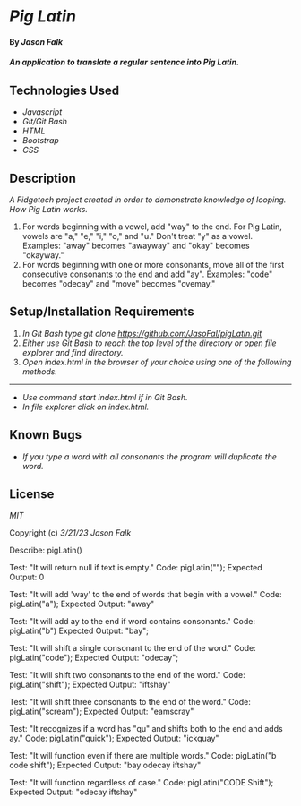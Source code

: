 # _Pig Latin_

#### By _**Jason Falk**_

#### _An application to translate a regular sentence into Pig Latin._

## Technologies Used

* _Javascript_
* _Git/Git Bash_
* _HTML_
* _Bootstrap_
* _CSS_

## Description

_A Fidgetech project created in order to demonstrate knowledge of looping.
How Pig Latin works._
1. For words beginning with a vowel, add "way" to the end. For Pig Latin, vowels are "a," "e," "i," "o," and "u." Don't treat "y" as a vowel. Examples: "away" becomes "awayway" and "okay" becomes "okayway."
2. For words beginning with one or more consonants, move all of the first consecutive consonants to the end and add "ay". Examples: "code" becomes "odecay" and "move" becomes "ovemay."

## Setup/Installation Requirements

1. _In Git Bash type git clone https://github.com/JasoFal/pigLatin.git_
2. _Either use Git Bash to reach the top level of the directory or open file explorer and find directory._
3. _Open index.html in the browser of your choice using one of the following methods._
-----
* _Use command start index.html if in Git Bash._
* _In file explorer click on index.html._

## Known Bugs

* _If you type a word with all consonants the program will duplicate the word._

## License

_MIT_

Copyright (c) _3/21/23_ _Jason Falk_

Describe: pigLatin()

Test: "It will return null if text is empty."
Code: pigLatin("");
Expected Output: 0

Test: "It will add 'way' to the end of words that begin with a vowel."
Code: pigLatin("a");
Expected Output: "away"

Test: "It will add ay to the end if word contains consonants."
Code: pigLatin("b")
Expected Output: "bay";

Test: "It will shift a single consonant to the end of the word."
Code: pigLatin("code");
Expected Output: "odecay";

Test: "It will shift two consonants to the end of the word."
Code: pigLatin("shift");
Expected Output: "iftshay"

Test: "It will shift three consonants to the end of the word."
Code: pigLatin("scream");
Expected Output: "eamscray"

Test: "It recognizes if a word has "qu" and shifts both to the end and adds ay."
Code: pigLatin("quick");
Expected Output: "ickquay"

Test: "It will function even if there are multiple words."
Code: pigLatin("b code shift");
Expected Output: "bay odecay iftshay"

Test: "It will function regardless of case."
Code: pigLatin("CODE Shift");
Expected Output: "odecay iftshay"
